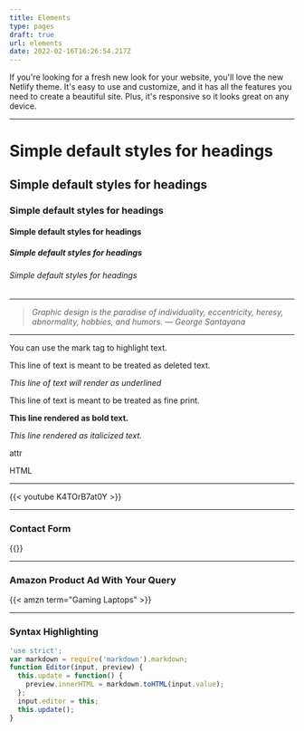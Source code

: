```yaml
---
title: Elements
type: pages
draft: true
url: elements
date: 2022-02-16T16:26:54.217Z
---
```

If you're looking for a fresh new look for your website, you'll love the new Netlify theme. It's easy to use and customize, and it has all the features you need to create a beautiful site. Plus, it's responsive so it looks great on any device.

- - -

# Simple default styles for headings

## Simple default styles for headings

### Simple default styles for headings

#### Simple default styles for headings

##### Simple default styles for headings

###### Simple default styles for headings

- - -

> *Graphic design is the paradise of individuality, eccentricity, heresy, abnormality, hobbies, and humors. — George Santayana*

- - -

You can use the mark tag to highlight text.

This line of text is meant to be treated as deleted text.

*This line of text will render as underlined*

This line of text is meant to be treated as fine print.

**This line rendered as bold text.**

*This line rendered as italicized text.*

attr

HTML

- - -

{{< youtube K4TOrB7at0Y >}}

- - -

### Contact Form

{{<contact-form>}}

- - -

### Amazon Product Ad With Your Query

{{< amzn term="Gaming Laptops" >}}

- - -

### Syntax Highlighting

```js
'use strict';
var markdown = require('markdown').markdown;
function Editor(input, preview) {
  this.update = function() {
    preview.innerHTML = markdown.toHTML(input.value);
  };
  input.editor = this;
  this.update();
}
```